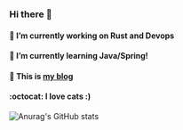 ### Hi there 👋

#### 🔭 I’m currently working on Rust and Devops
#### 🌱 I’m currently learning Java/Spring!
#### 👯 This is [my blog](https://velog.io/@koo8624)
#### :octocat: I love cats :)

![Anurag's GitHub stats](https://github-readme-stats.vercel.app/api?username=DonghyungKo&count_private=true&theme=dark)

<!--
**DonghyungKo/DonghyungKo** is a ✨ _special_ ✨ repository because its `README.md` (this file) appears on your GitHub profile.

Here are some ideas to get you started:

- 🔭 I’m currently working on ...
- 🌱 I’m currently learning ...
- 👯 I’m looking to collaborate on ...
- 🤔 I’m looking for help with ...
- 💬 Ask me about ...
- 📫 How to reach me: ...
- 😄 Pronouns: ...
- ⚡ Fun fact: ...
-->


